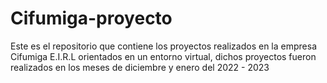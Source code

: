 # Cifumiga-proyecto
Este es el repositorio que contiene los proyectos realizados en la empresa Cifumiga E.I.R.L orientados en un entorno virtual, dichos proyectos fueron realizados en los meses de diciembre y enero del 2022 - 2023
